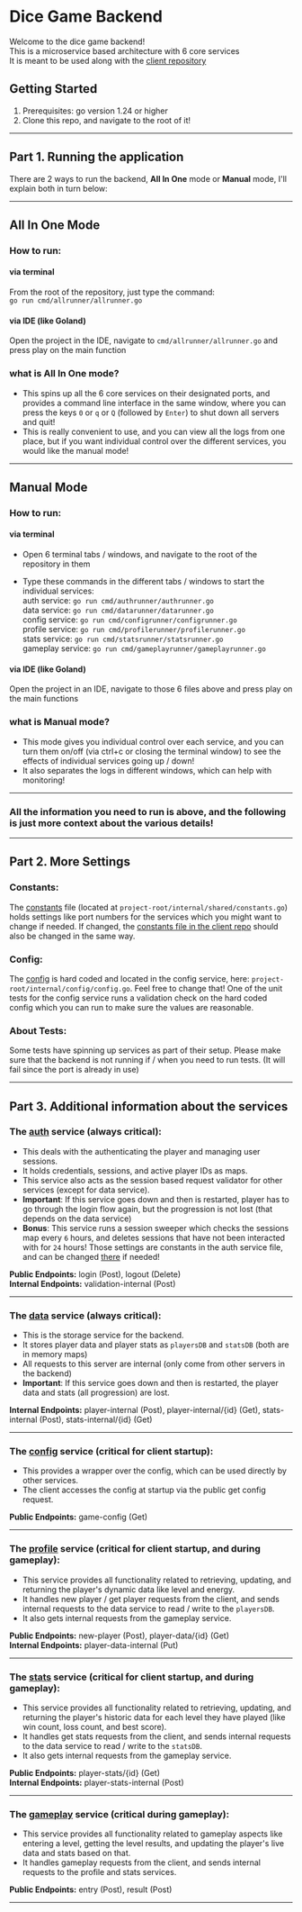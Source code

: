 # Dice Game Backend

Welcome to the dice game backend! \
This is a microservice based architecture with 6 core services \
It is meant to be used along with the [client repository](https://github.com/pluckynumbat/dice-game-client)

## Getting Started
1. Prerequisites: go version 1.24 or higher
2. Clone this repo, and navigate to the root of it!

---
## Part 1. Running the application
There are 2 ways to run the backend, **All In One** mode or **Manual** mode, I'll explain both in turn below:

---
## All In One Mode
### How to run:
#### via terminal
From the root of the repository, just type the command: \
`go run cmd/allrunner/allrunner.go` 

#### via IDE (like Goland)
Open the project in the IDE, navigate to `cmd/allrunner/allrunner.go` and press play on the main function

### what is **All In One** mode?
 - This spins up all the 6 core services on their designated ports, and provides a command line interface in the same window, 
where you can press the keys `0` or `q` or `Q` (followed by `Enter`) to shut down all servers and quit!
 - This is really convenient to use, and you can view all the logs from one place, but if you want individual control over the different services, you would like the manual mode!

---
## Manual Mode
### How to run:
#### via terminal
 - Open 6 terminal tabs / windows, and navigate to the root of the repository in them

 - Type these commands in the different tabs / windows to start the individual services:\
auth service:   `go run cmd/authrunner/authrunner.go` \
data service:   `go run cmd/datarunner/datarunner.go` \
config service: `go run cmd/configrunner/configrunner.go` \
profile service: `go run cmd/profilerunner/profilerunner.go` \
stats service: `go run cmd/statsrunner/statsrunner.go` \
gameplay service: `go run cmd/gameplayrunner/gameplayrunner.go`

#### via IDE (like Goland)
Open the project in an IDE, navigate to those 6 files above and press play on the main functions

### what is **Manual** mode?
- This mode gives you individual control over each service, and you can turn them on/off (via ctrl+c or closing the terminal window) to see the effects of individual services going up / down!
- It also separates the logs in different windows, which can help with monitoring!

---
### All the information you need to run is above, and the following is just more context about the various details!

---
## Part 2. More Settings

### Constants:
The [constants](https://github.com/pluckynumbat/dice-game-backend/blob/main/internal/shared/constants/constants.go) file (located at `project-root/internal/shared/constants.go`) holds settings like port numbers for the services which you might want to change if needed.
If changed, the [constants file in the client repo](https://github.com/pluckynumbat/dice-game-client/blob/main/Assets/Scripts/Constants.cs) should also be changed in the same way.

### Config:
The [config](https://github.com/pluckynumbat/dice-game-backend/blob/main/internal/config/config.go#L44) is hard coded and located in the config service, here: `project-root/internal/config/config.go`. Feel free to change that! One of the unit tests for the config service runs a validation check on the hard coded config which you can run to make sure the values are reasonable.

### About Tests:
Some tests have spinning up services as part of their setup. Please make sure that the backend is not running if / when you need to run tests. (It will fail since the port is already in use)

---
## Part 3. Additional information about the services

### The [auth](https://github.com/pluckynumbat/dice-game-backend/blob/main/internal/auth/auth.go) service (always critical):
 - This deals with the authenticating the player and managing user sessions.
 - It holds credentials, sessions, and active player IDs as maps.
 - This service also acts as the session based request validator for other services (except for data service).
 - **Important**: If this service goes down and then is restarted, player has to go through the login flow again, but the progression is not lost (that depends on the data service) 
 - **Bonus**: This service runs a session sweeper which checks the sessions map every `6` hours, and deletes sessions that have not been interacted with for `24` hours! Those settings are constants in the auth service file, and can be changed [there](https://github.com/pluckynumbat/dice-game-backend/blob/main/internal/auth/auth.go#L21) if needed!

**Public Endpoints:** login (Post), logout (Delete) \
**Internal Endpoints:** validation-internal (Post)

---
### The [data](https://github.com/pluckynumbat/dice-game-backend/blob/main/internal/data/data.go) service (always critical):
- This is the storage service for the backend. 
- It stores player data and player stats as `playersDB` and `statsDB` (both are in memory maps)
- All requests to this server are internal (only come from other servers in the backend)
- **Important**: If this service goes down and then is restarted, the player data and stats (all progression) are lost.

**Internal Endpoints:** player-internal (Post), player-internal/{id} (Get), stats-internal (Post), stats-internal/{id} (Get)

---
### The [config](https://github.com/pluckynumbat/dice-game-backend/blob/main/internal/config/config.go) service (critical for client startup):
- This provides a wrapper over the config, which can be used directly by other services.
- The client accesses the config at startup via the public get config request.

**Public Endpoints:**  game-config (Get)

---
### The [profile](https://github.com/pluckynumbat/dice-game-backend/blob/main/internal/profile/profile.go) service (critical for client startup, and during gameplay):
- This service provides all functionality related to retrieving, updating, and returning the player's dynamic data like level and energy.
- It handles new player / get player requests from the client, and sends internal requests to the data service to read / write to the `playersDB`.
- It also gets internal requests from the gameplay service.

**Public Endpoints:**  new-player (Post), player-data/{id} (Get) \
**Internal Endpoints:** player-data-internal (Put)

---
### The [stats](https://github.com/pluckynumbat/dice-game-backend/blob/main/internal/stats/stats.go) service (critical for client startup, and during gameplay):
- This service provides all functionality related to retrieving, updating, and returning the player's historic data for each level they have played (like win count, loss count, and best score).
- It handles get stats requests from the client, and sends internal requests to the data service to read / write to the `statsDB`.
- It also gets internal requests from the gameplay service.

**Public Endpoints:** player-stats/{id} (Get) \
**Internal Endpoints:** player-stats-internal (Post)

---
### The [gameplay](https://github.com/pluckynumbat/dice-game-backend/blob/main/internal/gameplay/gameplay.go) service (critical during gameplay):
- This service provides all functionality related to gameplay aspects like entering a level, getting the level results, and updating the player's live data and stats based on that.
- It handles gameplay requests from the client, and sends internal requests to the profile and stats services.

**Public Endpoints:** entry (Post), result (Post)

---